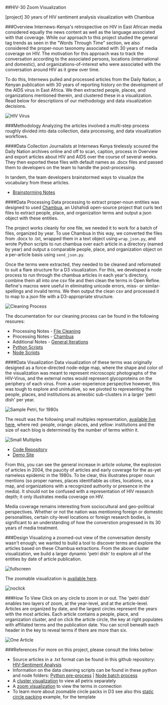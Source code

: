 
##HIV-30 Zoom Visualization

[project] 30 years of HIV sentiment analysis visualization with Chambua

###Overview
Internews-Kenya's retrospective on HIV in East African media considered equally the news content as well as the language associated with that coverage. While our approach to this project studied the general tag trends as seen in the "Words Through Time" section, we also considered the proper-noun taxonomy associated with 30 years of media coverage on HIV. The motivation for this approach was to track the conversation according to the associated persons, locations (international and domestic), and organizations-of-interest who were associated with the conversation around HIV as it grew over time.

To do this, Internews pulled and processed articles from the Daily Nation, a Kenyan publication with 30 years of reporting history on the development of the AIDS virus in East Africa. We then extracted people, places, and organizations mentioned therein, and clustered these in a visualization. Read below for descriptions of our methodology and data visualization decisions.

![HIV Virus](https://raw.githubusercontent.com/auremoser/hiv-30_zoom/master/assets/diagram-virus.png)

###Methodology
Analyzing the articles involved a multi-step process roughly divided into data collection, data processing, and data visualization workflows.

####Data Collection
Journalists at Internews Kenya tirelessly scoured the Daily Nation archives online and off to scan, caption, process in Overview and export articles about HIV and AIDS over the course of several weeks. They then exported these files with default names as .docx files and passed them to developers on the team to handle the post-processing.

In tandem, the team developers brainstormed ways to visualize the vocabulary from these articles.

* [Brainstorming Notes](https://github.com/internews-ke/hiv-30/blob/master/Sentiment_Analysis/notes/notes.md)

####Data Processing
Data processing to extract proper-noun entities was designed to used [Chambua](https://github.com/ushahidi/Chambua), an Ushahidi open-source project that curls text files to extract people, place, and organization terms and output a json object with these entities.

The project works cleanly for one file, we needed it to work for a batch of files, organized by year. To use Chambua in this way, we converted the files from .docx to .txt, wrapped them in a text object using `wrap_json.py`, and wrote Python scripts to run chambua over each article in a directory (named by year) and output a comparable people, place, and organization object on a per-article basis using `send_json.py`.

Once the terms were extracted, they needed to be cleaned and reformated to suit a flare structure for a D3 visualization. For this, we developed a node process to run through the chambua articles in each year's directory, combine them all into one csv file and then clean the terms in Open Refine. Refine's macros were useful in eliminating unicode errors, miss- or similar- spellings and invalid terms. We then output the clean csv and processed it to map to a json file with a D3-appropriate structure.

![Cleaning Process](https://raw.githubusercontent.com/auremoser/hiv-30_zoom/master/assets/zm-data-cleaning.jpg)

The documentation for our cleaning process can be found in the following resoures:

* Processing Notes - [File Cleaning](https://github.com/internews-ke/hiv-30/blob/master/Sentiment_Analysis/notes/sed-cleaning-notes.md)
* Processing Notes - [Chambua](https://github.com/internews-ke/hiv-30/blob/master/Sentiment_Analysis/notes/hiv%4030_chambua_5-20-14.md)
* Additional Notes - [General Iterations](https://github.com/internews-ke/hiv-30/tree/master/Sentiment_Analysis/notes)
* [Python Scripts](https://github.com/internews-ke/hiv-30/tree/master/Sentiment_Analysis/python)
* [Node Scripts](https://github.com/internews-ke/hiv-30/tree/master/Sentiment_Analysis/node)

####Data Visualization
Data visualization of these terms was originally designed as a force-directed node-edge map, where the shape and color of the visualization was meant to represent microscopic photographs of the HIV-Virus, and the external notes would represent glycoproteins on the periphery of each virus. From a user-experience perspective however, this was tough to explore and unintuitive, so we pivoted to representing the people, places, and institutions as ameobic sub-clusters in a larger 'petri dish' per year.

![Sample Petri, for 1980s](https://raw.githubusercontent.com/auremoser/hiv-30_zoom/master/assets/1980s-pack.png)

The result was the following small multiples representation, [available live here](http://auremoser.github.io/hiv-30_cluster/), where red: people, orange: places, and yellow: institutions and the size of each blog is determined by the number of terms within it.

![Small Multiples](https://raw.githubusercontent.com/auremoser/hiv-30_zoom/master/assets/zm-smallmulti.jpg)

* [Code Repository](https://github.com/auremoser/hiv-30_cluster)
* [Demo Site](http://auremoser.github.io/hiv-30_cluster/)

From this, you can see the general increase in article volume, the explosion of articles in 2004, the paucity of articles and early coverage for the as-yet nameless epidemic in the 1980s. To be clear, this illustrates proper noun mentions (so proper names, places identifiable as cities, locations, on a map, and organizations with a recognized authority or presence in the media). It should not be confused with a representation of HIV research depth; it only illustrates media coverage on HIV.

Media coverage remains interesting from sociocultural and geo-political perspectives. Whether or not the nation was mentioning foreign or domestic personalities, certain city-level locations or foreign research bodies, is significant to an understanding of how the converstion progressed in its 30 years of media treatment.

###Design
Visualizing a zoomed-out view of the conversation density wasn't enough; we wanted to build a tool to discover terms and explore the articles based on these Chambua extractions. From the above cluster visualization, we build a larger dynamic 'petri dish' to explore all of the entities by date of article publication.

![fullscreen](https://raw.githubusercontent.com/auremoser/hiv-30_zoom/master/assets/zm-fullscreen.jpg)

The zoomable visualization is [available here](http://auremoser.github.io/hiv-30_zoom/).

![noclick](https://raw.githubusercontent.com/auremoser/hiv-30_zoom/master/assets/zm-noclick.jpg)

###How To View
Click on any circle to zoom in or out. The 'petri dish' enables two layers of zoom, at the year-level, and at the article-level. Articles are organized by date, and the largest circles represent the years with the most articles. Each article contains a people, place, and organization cluster, and on click  the article circle, the key at right populates with affiliated terms and the publication date. You can scroll beneath each header in the key to reveal terms if there are more than six.

![One Article](https://raw.githubusercontent.com/auremoser/hiv-30_zoom/master/assets/zm-one_article.jpg)

###References
For more on this project, please consult the links below:

* Source articles in a .txt format can be found in this github repository: [HIV-Sentiment Analysis](https://github.com/internews-ke/hiv-30/tree/master/Sentiment_Analysis/chambua-articles)
* Information on the data cleaning scripts can be found in these python and node folders: [Python pre-process](https://github.com/internews-ke/hiv-30/tree/master/Sentiment_Analysis/python) | [Node batch process](https://github.com/internews-ke/hiv-30/tree/master/Sentiment_Analysis/node)
* A [cluster visualization](http://auremoser.github.io/hiv-30_cluster/) to view all petris separately
* A [zoom visualization](http://auremoser.github.io/hiv-30_zoom/) to view the terms in connection
* To learn more about zoomable circle packs in D3 see also this [static circle packing](/mbostock/4063530) example, for the template